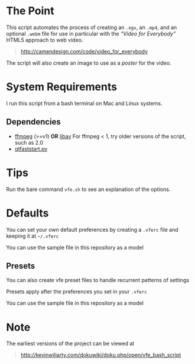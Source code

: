 The Point
=========
This script automates the process of creating an `.ogv`, an `.mp4`, and an 
optional `.webm` file for use in particular with the *“Video for Everybody”*
HTML5 approach to web video.

> http://camendesign.com/code/video_for_everybody

The script will also create an image to use as a *poster* for the video.


System Requirements
===================
I run this script from a bash terminal on Mac and Linux systems. 


Dependencies
------------
  * [ffmpeg](http://ffmpeg.org) (>=v1) **OR** [libav](http://libav.org)
    For ffmpeg < 1, try older versions of the script, such as 2.0
  * [qtfaststart.py](http://github.com/danielgtaylor/qtfaststart)


Tips
====
Run the bare command `vfe.sh` to see an explanation of the options.


Defaults
========
You can set your own default preferences by creating a `.vferc` file and keeping it at `~/.vferc`

You can use the sample file in this repository as a model


Presets
-------
You can also create vfe preset files to handle recurrent patterns of settings

Presets apply after the preferences you set in your `.vferc`

You can use the sample file in this repository as a model


Note
====
The earliest versions of the project can be viewed at

> http://kevinwiliarty.com/dokuwiki/doku.php/open/vfe_bash_script

